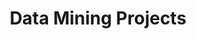---
layout: posts
permalink: /data-mining/
title: "Data Mining Projects"
author_profile: true
header:
  image: "/images/image1.jpg"

---